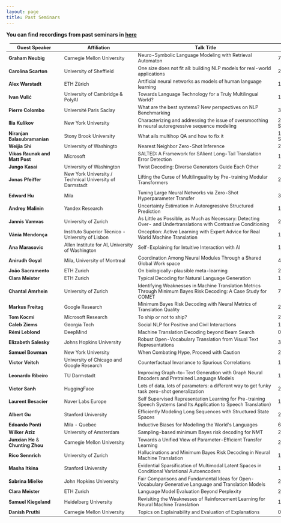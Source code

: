 ```yaml
---
layout: page
title: Past Seminars
---
```


<head>
<style>
table {
    border-collapse: collapse;
    margin: 15px 0;
    font-size: 0.9em;
    border-radius: 12px;
    border: none;
    min-width: 800px;
    width: 800px;
}

thead tr {
    background-color:#57a0d3;
    color: #ffffff;
    text-align: left;
    border: none;
}

table, tr, td {
    border: none;
}

tbody tr.active-row {
    font-weight: bold;
    font-size: 0.9em;
    color: #009879;
    border-spacing:5em;
}

tbody tr.past-row {
    font-size: 0.85em;
    background-color: #f3f3f3;
}


th, td {
    padding: 10px 10px;
}


}
</style>
</head>

**You can find recordings from past seminars in [here](https://drive.google.com/drive/folders/1I_OVS7wuWJwPmvyA9lE_zXVKkUDuNb2L?usp=sharing)**
	
<table>
    <thead>
        <tr>
            <th>Guest Speaker</th>
            <th>Affiliation</th>
            <th>Talk Title</th>
            <th style="width:  10.33%">Date</th>
        </tr>
    </thead>
    <tbody>
    <tr class="past-row">
            <td><strong>Graham Neubig</strong></td>
            <td>Carnegie Mellon University</td>
            <td>Neuro-Symbolic Language Modeling with Retrieval Automaton</td>
            <td>7 Nov</td>
        </tr>
    <tr class="past-row">
        <td><strong>Carolina Scarton</strong></td>
        <td>University of Sheffield</td>
        <td>One size does not fit all: building NLP models for real-world applications</td>
        <td>24 October</td>
    </tr>
    <tr class="past-row">
        <td><strong>Alex Warstadt</strong></td>
        <td>ETH Zürich</td>
        <td>Artificial neural networks as models of human language learning</td>
        <td>17 October</td>
    </tr>
    <tr class="past-row">
        <td><strong>Ivan Vulić</strong></td>
        <td>University of Cambridge & PolyAI</td>
        <td>Towards Language Technology for a Truly Multilingual World?</td>
        <td>10 October</td>
    </tr>
    <tr class="past-row">
        <td><strong>Pierre Colombo</strong></td>
        <td>Université Paris Saclay</td>
        <td>What are the best systems? New perspectives on NLP Benchmarking</td>
        <td>3 October</td>
    </tr>
   <tr class="past-row">
        <td><strong>Ilia Kulikov</strong></td>
        <td>New York University</td>
        <td>Characterizing and addressing the issue of oversmoothing in neural autoregressive sequence modeling</td>
        <td>26 September</td>
    </tr>
    <tr class="past-row">
        <td><strong>Niranjan Balasubramanian</strong></td>
        <td>Stony Brook University</td>
        <td>What ails multihop QA and how to fix it</td>
        <td>19 September</td>
    </tr>   
    <tr class="past-row">
        <td><strong>Weijia Shi</strong></td>
        <td>University of Washingto</td>
        <td>Nearest Neighbor Zero-Shot Inference</td>
        <td>25 July</td>
    </tr>
    <tr class="past-row">
        <td><strong>Vikas Raunak and Matt Post</strong></td>
        <td>Microsoft</td>
        <td>SALTED: A Framework for SAlient Long-Tail Translation Error Detection</td>
        <td>18 July</td>
    </tr>
    <tr class="past-row">
        <td><strong>Jungo Kasai</strong></td>
        <td>University of Washington</td>
        <td> Twist Decoding: Diverse Generators Guide Each Other</td>
        <td>27 June</td>
    </tr>
    <tr class="past-row">
        <td><strong>Jonas Pfeiffer</strong></td>
        <td>New York University / Technical University of Darmstadt</td>
        <td> Lifting the Curse of Multilinguality by Pre-training Modular Transformers</td>
        <td>20 June</td>
    </tr>
    <tr class="past-row">
            <td><strong>Edward Hu</strong></td>
            <td>Mila</td>
            <td>Tuning Large Neural Networks via Zero-Shot Hyperparameter Transfer</td>
            <td>30 May</td>
        </tr>
    <tr class="past-row">
            <td><strong>Andrey Malinin</strong></td>
            <td>Yandex Research</td>
            <td>Uncertainty Estimation in Autoregressive Structured Prediction</td>
            <td>16 May</td>
        </tr>
    <tr class="past-row">
            <td><strong>Jannis Vamvas</strong></td>
            <td>University of Zurich</td>
            <td> As Little as Possible, as Much as Necessary: Detecting Over- and Undertranslations with Contrastive Conditioning</td>
            <td>2 May</td>
        </tr>
	<tr class="past-row">
            <td><strong>Vânia Mendonça</strong></td>
            <td>Instituto Superior Técnico - University of Lisbon</td>
            <td>Onception: Active Learning with Expert Advice for Real World Machine Translation</td>
            <td>18 Apr</td>
        </tr>
        <tr class="past-row">
	    <td><strong>Ana Marasovic</strong></td>
	    <td>Allen Institute for AI, University of Washington</td>
            <td>Self-Explaining for Intuitive Interaction with AI</td>
            <td>11 Apr</td>
        </tr>
    <tr class="past-row">
	    <td><strong>Anirudh Goyal</strong></td>
	    <td>Mila, University of Montreal</td>
            <td>Coordination Among Neural Modules Through a Shared Global Work space</td>
            <td>4 Apr</td>
        </tr>
	<tr class="past-row">
            <td><strong>João Sacramento</strong></td>
            <td>ETH Zurich</td>
            <td>On biologically-plausible meta-learning</td>
            <td>28 Mar</td>
        </tr>
	<tr class="past-row">
            <td><strong>Clara Meister</strong></td>
            <td>ETH Zurich</td>
            <td>Typical Decoding for Natural Language Generation</td>
            <td>14 Mar</td>
        </tr>
	 <tr class="past-row">
            <td><strong>Chantal Amrhein</strong></td>
            <td>University of Zurich</td>
            <td>Identifying Weaknesses in Machine Translation Metrics Through Minimum Bayes Risk Decoding: A Case Study for COMET</td>
            <td>7 Mar</td>
        </tr>
        <tr class="past-row">
            <td><strong>Markus Freitag</strong></td>
            <td>Google Research</td>
            <td>Minimum Bayes Risk Decoding with Neural Metrics of Translation Quality</td>
            <td>28 Feb</td>
        </tr>
	    <tr class="past-row">
            <td><strong>Tom Kocmi</strong></td>
            <td>Microsoft Research</td>
            <td>To ship or not to ship?</td>
            <td>21 Feb</td>
        </tr>
        <tr class="past-row">
            <td><strong>Caleb Ziems</strong></td>
            <td>Georgia Tech</td>
            <td>Social NLP for Positive and Civil Interactions</td>
            <td>14 Feb</td>
        </tr>
        <tr class="past-row">
            <td><strong>Rémi Leblond</strong></td>
            <td>DeepMind</td>
            <td>Machine Translation Decoding beyond Beam Search</td>
            <td>07 Feb</td>
        </tr>
        <tr class="past-row">
            <td><strong>Elizabeth Salesky</strong></td>
            <td>Johns Hopkins University</td>
            <td>Robust Open-Vocabulary Translation from Visual Text Representations</td>
            <td>31 Jan</td>
        </tr>
        <tr class="past-row">
            <td><strong>Samuel Bowman</strong></td>
            <td>New York University</td>
            <td>When Combating Hype, Proceed with Caution</td>
            <td>24 Jan</td>
        </tr>
        <tr class="past-row">
            <td><strong>Victor Veitch</strong></td>
            <td>University of Chicago and Google Research</td>
            <td>Counterfactual Invariance to Spurious Correlations</td>
            <td>17 Jan</td>
        </tr>
        <tr class="past-row">
            <td><strong>Leonardo Ribeiro</strong></td>
            <td>TU Darmstadt</td>
            <td>Improving Graph-to-Text Generation with Graph Neural Encoders and Pretrained Language Models</td>
            <td>10 Jan</td>
        </tr>
        <tr class="past-row">
            <td><strong>Victor Sanh</strong></td>
            <td>HuggingFace</td>
            <td>Lots of data, lots of parameters: a different way to get funky task zero-shot generalization</td>
            <td>20 Dec</td>
        </tr>
        <tr class="past-row">
            <td><strong>Laurent Besacier</strong></td>
            <td>Naver Labs Europe</td>
            <td>Self Supervised Representation Learning for Pre-training Speech Systems ​​​(and Its Application to Speech Translation)</td>
            <td>13 Dec</td>
        </tr>
        <tr class="past-row">
            <td><strong>Albert Gu</strong></td>
            <td>Stanford University</td>
            <td>Efficiently Modeling Long Sequences with Structured State Spaces</td>
            <td>29 Nov</td>
        </tr>
        <tr class="past-row">
            <td><strong>Edoardo Ponti</strong></td>
            <td>Mila - Quebec</td>
            <td>Inductive Biases for Modelling the World's Languages</td>
            <td>6 Dec</td>
        </tr>
        <tr class="past-row">
            <td><strong>Wilker Aziz</strong></td>
            <td>University of Amsterdam</td>
            <td>Sampling-based minimum Bayes risk decoding for NMT</td>
            <td>22 Nov</td>
        </tr>
        <tr class="past-row">
            <td><strong>Junxian He</strong> & <strong>Chunting Zhou</strong></td>
            <td>Carnegie Mellon University</td>
            <td>Towards a Unified View of Parameter-Efficient Transfer Learning</td>
            <td class="date">25 Oct</td>
        </tr>
        <tr class="past-row">
            <td><strong>Rico Sennrich</strong></td>
            <td>University of Zurich</td>
            <td>Hallucinations and Minimum Bayes Risk Decoding in Neural Machine Translation</td>
            <td>18 Oct</td>
        </tr>
        <tr class="past-row">
            <td><strong>Masha Itkina</strong></td>
            <td>Stanford University</td>
            <td>Evidential Sparsification of Multimodal Latent Spaces in Conditional Variational Autoencoders</td>
            <td>11 Oct</td>
        </tr>
        <tr class="past-row">
            <td><strong>Sabrina Mielke</strong></td>
            <td>John Hopkins University</td>
            <td>Fair Comparisons and Fundamental Ideas for Open-Vocabulary Generative Language and Translation Models</td>
            <td>27 Sep</td>
        </tr>
        <tr class="past-row">
            <td><strong>Clara Meister</strong></td>
            <td>ETH Zurich</td>
            <td>Language Model Evaluation Beyond Perplexity</td>
            <td>20 Sep</td>
        </tr>
        <tr class="past-row">
            <td><strong>Samuel Kiegeland</strong></td>
            <td>Heidelberg University</td>
            <td>Revisiting the Weaknesses of Reinforcement Learning for Neural Machine Translation</td>
            <td>13 Sep</td>
        </tr>
        <tr class="past-row">
            <td><strong>Danish Pruthi</strong></td>
            <td>Carnegie Mellon University</td>
            <td>Topics on Explainability and Evaluation of Explanations</td>
            <td>06 Sep</td>
        </tr>
        <!-- and so on... -->
    </tbody>
</table>
